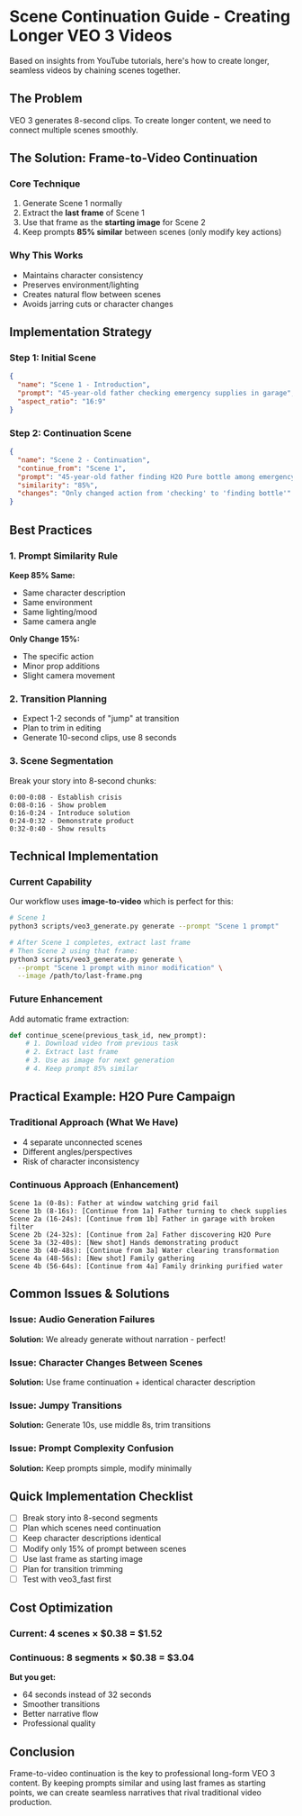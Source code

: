 # Scene Continuation Guide - Creating Longer VEO 3 Videos

Based on insights from YouTube tutorials, here's how to create longer, seamless videos by chaining scenes together.

## The Problem
VEO 3 generates 8-second clips. To create longer content, we need to connect multiple scenes smoothly.

## The Solution: Frame-to-Video Continuation

### Core Technique
1. Generate Scene 1 normally
2. Extract the **last frame** of Scene 1
3. Use that frame as the **starting image** for Scene 2
4. Keep prompts **85% similar** between scenes (only modify key actions)

### Why This Works
- Maintains character consistency
- Preserves environment/lighting
- Creates natural flow between scenes
- Avoids jarring cuts or character changes

## Implementation Strategy

### Step 1: Initial Scene
```json
{
  "name": "Scene 1 - Introduction",
  "prompt": "45-year-old father checking emergency supplies in garage",
  "aspect_ratio": "16:9"
}
```

### Step 2: Continuation Scene
```json
{
  "name": "Scene 2 - Continuation",
  "continue_from": "Scene 1",
  "prompt": "45-year-old father finding H2O Pure bottle among emergency supplies",
  "similarity": "85%",
  "changes": "Only changed action from 'checking' to 'finding bottle'"
}
```

## Best Practices

### 1. Prompt Similarity Rule
**Keep 85% Same:**
- Same character description
- Same environment
- Same lighting/mood
- Same camera angle

**Only Change 15%:**
- The specific action
- Minor prop additions
- Slight camera movement

### 2. Transition Planning
- Expect 1-2 seconds of "jump" at transition
- Plan to trim in editing
- Generate 10-second clips, use 8 seconds

### 3. Scene Segmentation
Break your story into 8-second chunks:
```
0:00-0:08 - Establish crisis
0:08-0:16 - Show problem
0:16-0:24 - Introduce solution
0:24-0:32 - Demonstrate product
0:32-0:40 - Show results
```

## Technical Implementation

### Current Capability
Our workflow uses **image-to-video** which is perfect for this:
```bash
# Scene 1
python3 scripts/veo3_generate.py generate --prompt "Scene 1 prompt"

# After Scene 1 completes, extract last frame
# Then Scene 2 using that frame:
python3 scripts/veo3_generate.py generate \
  --prompt "Scene 1 prompt with minor modification" \
  --image /path/to/last-frame.png
```

### Future Enhancement
Add automatic frame extraction:
```python
def continue_scene(previous_task_id, new_prompt):
    # 1. Download video from previous task
    # 2. Extract last frame
    # 3. Use as image for next generation
    # 4. Keep prompt 85% similar
```

## Practical Example: H2O Pure Campaign

### Traditional Approach (What We Have)
- 4 separate unconnected scenes
- Different angles/perspectives
- Risk of character inconsistency

### Continuous Approach (Enhancement)
```
Scene 1a (0-8s): Father at window watching grid fail
Scene 1b (8-16s): [Continue from 1a] Father turning to check supplies
Scene 2a (16-24s): [Continue from 1b] Father in garage with broken filter
Scene 2b (24-32s): [Continue from 2a] Father discovering H2O Pure
Scene 3a (32-40s): [New shot] Hands demonstrating product
Scene 3b (40-48s): [Continue from 3a] Water clearing transformation
Scene 4a (48-56s): [New shot] Family gathering
Scene 4b (56-64s): [Continue from 4a] Family drinking purified water
```

## Common Issues & Solutions

### Issue: Audio Generation Failures
**Solution:** We already generate without narration - perfect!

### Issue: Character Changes Between Scenes
**Solution:** Use frame continuation + identical character description

### Issue: Jumpy Transitions
**Solution:** Generate 10s, use middle 8s, trim transitions

### Issue: Prompt Complexity Confusion
**Solution:** Keep prompts simple, modify minimally

## Quick Implementation Checklist

- [ ] Break story into 8-second segments
- [ ] Plan which scenes need continuation
- [ ] Keep character descriptions identical
- [ ] Modify only 15% of prompt between scenes
- [ ] Use last frame as starting image
- [ ] Plan for transition trimming
- [ ] Test with veo3_fast first

## Cost Optimization

### Current: 4 scenes × $0.38 = $1.52
### Continuous: 8 segments × $0.38 = $3.04

**But you get:**
- 64 seconds instead of 32 seconds
- Smoother transitions
- Better narrative flow
- Professional quality

## Conclusion

Frame-to-video continuation is the key to professional long-form VEO 3 content. By keeping prompts similar and using last frames as starting points, we can create seamless narratives that rival traditional video production.